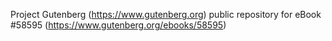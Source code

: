 Project Gutenberg (https://www.gutenberg.org) public repository for
eBook #58595 (https://www.gutenberg.org/ebooks/58595)
